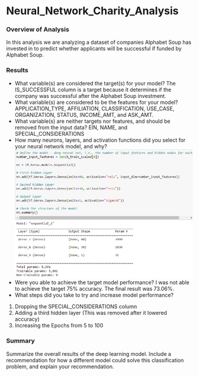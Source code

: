 # Neural_Network_Charity_Analysis

### Overview of Analysis

In this analysis we are analyzing a dataset of companies Alphabet Soup has invested in to predict whether applicants will be successful if funded by Alphabet Soup. 

### Results 

- What variable(s) are considered the target(s) for your model? The IS_SUCCESSFUL column is a target because it determines if the company was successful after the Alphabet Soup investment.
- What variable(s) are considered to be the features for your model? APPLICATION_TYPE, AFFILIATION, CLASSIFICATION, USE_CASE, ORGANIZATION, STATUS, INCOME_AMT, and ASK_AMT.
- What variable(s) are neither targets nor features, and should be removed from the input data? EIN, NAME, and SPECIAL_CONSIDERATIONS
- How many neurons, layers, and activation functions did you select for your neural network model, and why?
![This is an image](https://github.com/SubF/Neural_Network_Charity_Analysis/blob/main/images/1.png)
- Were you able to achieve the target model performance? I was not able to achieve the target 75% accuracy. The final result was 73.06%.
- What steps did you take to try and increase model performance?
1. Dropping the SPECIAL_CONSIDERATIONS column
2. Adding a third hidden layer (This was removed after it lowered accuracy)
3. Increasing the Epochs from 5 to 100

### Summary

Summarize the overall results of the deep learning model. Include a recommendation for how a different model could solve this classification problem, and explain your recommendation.
